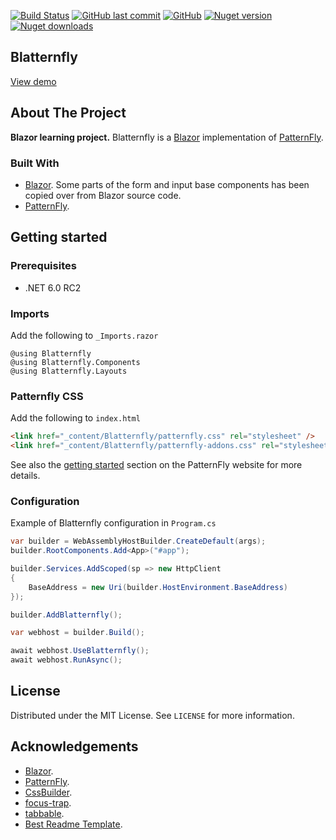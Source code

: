 [![Build Status](https://img.shields.io/github/workflow/status/carlosga/blatternfly/Build%20&%20Tests?color=007ec6&logo=github&style=for-the-badge)](https://github.com/carlosga/blatternfly/actions/workflows/dotnet.yml)
[![GitHub last commit](https://img.shields.io/github/last-commit/carlosga/blatternfly?color=007ec6&style=for-the-badge&logo=github)](https://github.com/carlosga/blatternfly)
[![GitHub](https://img.shields.io/github/license/carlosga/blatternfly?color=007ec6&style=for-the-badge&logo=github)](https://github.com/carlosga/blatternfly/blob/master/LICENSE)
[![Nuget version](https://img.shields.io/nuget/vpre/Blatternfly?color=007ec6&label=nuget%version&style=for-the-badge&logo=nuget)](https://www.nuget.org/packages/Blatternfly/)
[![Nuget downloads](https://img.shields.io/nuget/dt/Blatternfly?color=007ec6&label=nuget%20downloads&style=for-the-badge&logo=nuget)](https://www.nuget.org/packages/Blatternfly/)

<!-- PROJECT LOGO -->
## Blatternfly

[View demo](https://carlosga.github.io/blatternfly)

<!-- ABOUT THE PROJECT -->
## About The Project

**Blazor learning project.** Blatternfly is a [Blazor](https://dotnet.microsoft.com/apps/aspnet/web-apps/blazor) implementation of [PatternFly](https://www.patternfly.org/v4/).

### Built With

* [Blazor](https://dotnet.microsoft.com/apps/aspnet/web-apps/blazor). Some parts of the form and input base components has been copied over from Blazor source code.
* [PatternFly](https://www.patternfly.org/v4/).

<!-- GETTING STARTED -->

## Getting started

### Prerequisites

* .NET 6.0 RC2

### Imports

Add the following to `_Imports.razor`

```razor
@using Blatternfly
@using Blatternfly.Components
@using Blatternfly.Layouts
```

### Patternfly CSS

Add the following to `index.html`

```html
<link href="_content/Blatternfly/patternfly.css" rel="stylesheet" />
<link href="_content/Blatternfly/patternfly-addons.css" rel="stylesheet" />
```

See also the [getting started](https://www.patternfly.org/v4/get-started/develop#htmlcss) section on the PatternFly website for more details.

### Configuration

Example of Blatternfly configuration in `Program.cs`

```csharp
var builder = WebAssemblyHostBuilder.CreateDefault(args);
builder.RootComponents.Add<App>("#app");

builder.Services.AddScoped(sp => new HttpClient
{
    BaseAddress = new Uri(builder.HostEnvironment.BaseAddress)
});

builder.AddBlatternfly();

var webhost = builder.Build();

await webhost.UseBlatternfly();
await webhost.RunAsync();
```

<!-- LICENSE -->
## License

Distributed under the MIT License. See `LICENSE` for more information.

<!-- ACKNOWLEDGEMENTS -->
## Acknowledgements
* [Blazor](https://dotnet.microsoft.com/apps/aspnet/web-apps/blazor).
* [PatternFly](https://www.patternfly.org/v4/).
* [CssBuilder](https://github.com/EdCharbeneau/CssBuilder).
* [focus-trap](https://github.com/focus-trap/focus-trap).
* [tabbable](https://github.com/focus-trap/tabbable).
* [Best Readme Template](https://github.com/othneildrew/Best-README-Template).

